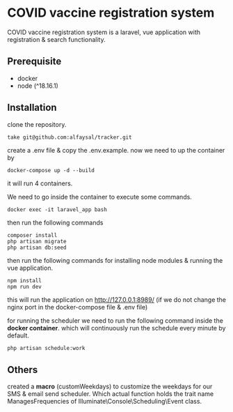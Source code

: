 # COVID vaccine registration system
COVID vaccine registration system is a laravel, vue application with registration & search functionality.

## Prerequisite
- docker
- node (^18.16.1)

## Installation

clone the repository.

```bash
take git@github.com:alfaysal/tracker.git
```
create a .env file & copy the .env.example.
now we need to up the container by
```
docker-compose up -d --build
```
it will run 4 containers.

We need to go inside the container to execute some commands.

```
docker exec -it laravel_app bash
```

then run the following commands

```
composer install
php artisan migrate
php artisan db:seed
```
then run the following commands for installing node modules & running the vue application.

```
npm install
npm run dev
```
this will run the application on http://127.0.0.1:8989/ (if we do not change the nginx port in the docker-compose file & .env file)

for running the scheduler we need to run the following command inside the **docker container**. which will continuously run the schedule every minute by default.

```
php artisan schedule:work
```

## Others
created a **macro** (customWeekdays) to customize the weekdays for our SMS & email send scheduler. Which actual function holds the trait name ManagesFrequencies of Illuminate\Console\Scheduling\Event class.
